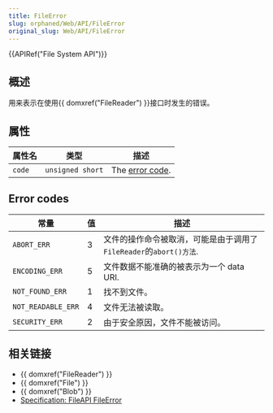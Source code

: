 ```yaml
---
title: FileError
slug: orphaned/Web/API/FileError
original_slug: Web/API/FileError
---
```

{{APIRef("File System API")}}

## 概述

用来表示在使用{{ domxref("FileReader") }}接口时发生的错误。

## 属性

| 属性名 | 类型             | 描述                                                  |
| ------ | ---------------- | ----------------------------------------------------- |
| `code` | `unsigned short` | The [error code](/zh-cn/nsIDOMFileError#Error_codes). |

## Error codes

| 常量               | 值  | 描述                                                               |
| ------------------ | --- | ------------------------------------------------------------------ |
| `ABORT_ERR`        | 3   | 文件的操作命令被取消，可能是由于调用了`FileReader`的`abort()方法`. |
| `ENCODING_ERR`     | 5   | 文件数据不能准确的被表示为一个 data URI.                           |
| `NOT_FOUND_ERR`    | 1   | 找不到文件。                                                       |
| `NOT_READABLE_ERR` | 4   | 文件无法被读取。                                                   |
| `SECURITY_ERR`     | 2   | 由于安全原因，文件不能被访问。                                     |

## 相关链接

- {{ domxref("FileReader") }}
- {{ domxref("File") }}
- {{ domxref("Blob") }}
- [Specification: FileAPI FileError](https://www.w3.org/TR/FileAPI/#FileErrorInterface)
